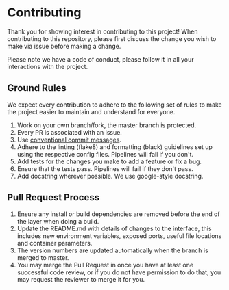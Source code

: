 # Contributing

Thank you for showing interest in contributing to this project! When contributing to this repository, please first discuss the change you wish to make via issue before making a change.

Please note we have a code of conduct, please follow it in all your interactions with the project.

## Ground Rules
We expect every contribution to adhere to the following set of rules to make the project easier to maintain and understand for everyone.
1. Work on your own branch/fork, the master branch is protected.
2. Every PR is associated with an issue.
3. Use [conventional commit messages](https://www.conventionalcommits.org/en/v1.0.0/#specification).
4. Adhere to the linting (flake8) and formatting (black) guidelines set up using the respective config files. Pipelines will fail if you don't.
5. Add tests for the changes you make to add a feature or fix a bug.
6. Ensure that the tests pass. Pipelines will fail if they don't pass.
7. Add docstring wherever possible. We use google-style docstring.

## Pull Request Process

1. Ensure any install or build dependencies are removed before the end of the layer when doing a build.
2. Update the README.md with details of changes to the interface, this includes new environment variables, exposed ports, useful file locations and container parameters.
3. The version numbers are updated automatically when the branch is merged to master. 
4. You may merge the Pull Request in once you have at least one successful code review, or if you do not have permission to do that, you may request the reviewer to merge it for you.
